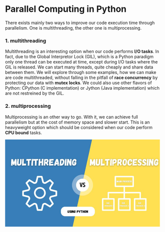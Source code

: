 # Parallel Computing in Python

There exists mainly two ways to improve our code execution time through parallelism. One is multithreading, the other one is multiprocessing. 


### 1. multithreading
Multithreading is an interesting option when our code performs **I/O tasks**. In fact, due to the Global Interpretor Lock (GIL), which is a 
Python paradigm only one thread can be executed at time, except during I/O tasks where the GIL is released.
We can start many threads, quite cheaply and share data between them. We will explore through some examples, how we can make are code multithreaded, 
without falling in the pitfall of **race concurrency** by protecting our data with **mutex locks**.
We could also use other flavors of Python: CPython (C implementation) or Jython (Java implementation) which are not restreined by the GIL.

### 2. multiprocessing
Multiprocessing is an other way to go. With it, we can achieve full parallelism but at the cost of memory space and slower start.
This is an heavyweight option which should be considered when our code perform **CPU bound** tasks.



<p align="center">
  <img src="images/multithreading_multiprocessing.JPG?raw=true" width="580">
</p>
